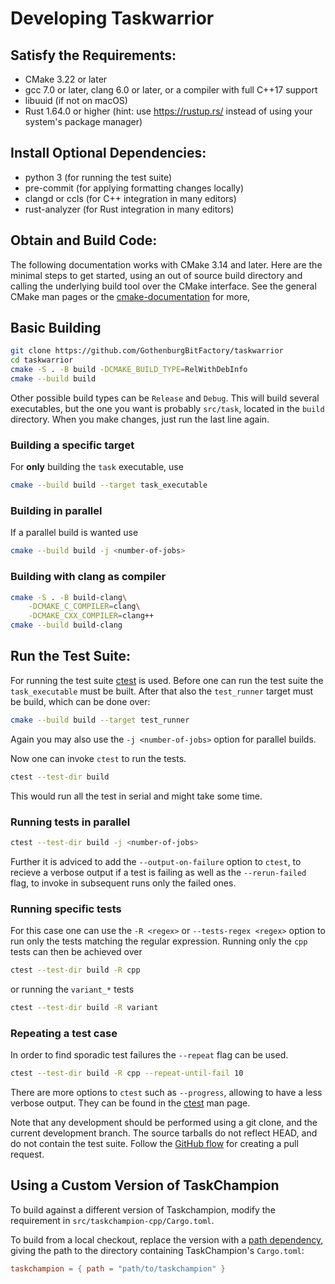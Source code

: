 # Developing Taskwarrior

## Satisfy the Requirements:

 * CMake 3.22 or later
 * gcc 7.0 or later, clang 6.0 or later, or a compiler with full C++17 support
 * libuuid (if not on macOS)
 * Rust 1.64.0 or higher (hint: use https://rustup.rs/ instead of using your system's package manager)

## Install Optional Dependencies:
 * python 3 (for running the test suite)
 * pre-commit (for applying formatting changes locally)
 * clangd or ccls (for C++ integration in many editors)
 * rust-analyzer (for Rust integration in many editors)

## Obtain and Build Code:
The following documentation works with CMake 3.14 and later.
Here are the minimal steps to get started, using an out of source build directory and calling the underlying build tool over the CMake interface.
See the general CMake man pages or the [cmake-documentation](https://cmake.org/cmake/help/latest/manual/cmake.1.html) for more,

## Basic Building
```sh
git clone https://github.com/GothenburgBitFactory/taskwarrior
cd taskwarrior
cmake -S . -B build -DCMAKE_BUILD_TYPE=RelWithDebInfo
cmake --build build
```
Other possible build types can be `Release` and `Debug`.
This will build several executables, but the one you want is probably `src/task`, located in the `build` directory.
When you make changes, just run the last line again.

### Building a specific target
For **only** building the `task` executable, use
```sh
cmake --build build --target task_executable
```

### Building in parallel
If a parallel build is wanted use
```sh
cmake --build build -j <number-of-jobs>
```

### Building with clang as compiler
```sh
cmake -S . -B build-clang\
    -DCMAKE_C_COMPILER=clang\
    -DCMAKE_CXX_COMPILER=clang++
cmake --build build-clang
```

## Run the Test Suite:
For running the test suite [ctest](https://cmake.org/cmake/help/latest/manual/ctest.1.html) is used.
Before one can run the test suite the `task_executable` must be built.
After that also the `test_runner` target must be build, which can be done over:
```sh
cmake --build build --target test_runner
```
Again you may also use the `-j <number-of-jobs>` option for parallel builds.

Now one can invoke `ctest` to run the tests.
```sh
ctest --test-dir build
```
This would run all the test in serial and might take some time.

### Running tests in parallel
```sh
ctest --test-dir build -j <number-of-jobs>
```

Further it is adviced to add the `--output-on-failure` option to `ctest`, to recieve a verbose output if a test is failing as well as the `--rerun-failed` flag, to invoke in subsequent runs only the failed ones.

### Running specific tests
For this case one can use the `-R <regex>` or `--tests-regex <regex>`  option to run only the tests matching the regular expression.
Running only the `cpp` tests can then be achieved over
```sh
ctest --test-dir build -R cpp
```
or running the `variant_*` tests
```sh
ctest --test-dir build -R variant
```

### Repeating a test case
In order to find sporadic test failures the `--repeat` flag can be used.
```sh
ctest --test-dir build -R cpp --repeat-until-fail 10
```

There are more options to `ctest` such as `--progress`, allowing to have a less verbose output.
They can be found in the [ctest](https://cmake.org/cmake/help/latest/manual/ctest.1.html) man page.

Note that any development should be performed using a git clone, and the current development branch.
The source tarballs do not reflect HEAD, and do not contain the test suite.
Follow the [GitHub flow](https://docs.github.com/en/get-started/quickstart/github-flow) for creating a pull request.

## Using a Custom Version of TaskChampion

To build against a different version of Taskchampion, modify the requirement in `src/taskchampion-cpp/Cargo.toml`.

To build from a local checkout, replace the version with a [path dependency](https://doc.rust-lang.org/cargo/reference/specifying-dependencies.html#specifying-path-dependencies), giving the path to the directory containing TaskChampion's `Cargo.toml`:

```toml
taskchampion = { path = "path/to/taskchampion" }
```
